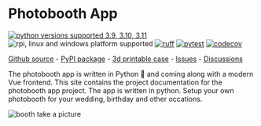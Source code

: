 # Photobooth App

[![python versions supported 3.9, 3.10, 3.11](https://img.shields.io/pypi/pyversions/photobooth-app)](https://pypi.org/project/photobooth-app/)
![rpi, linux and windows platform supported](https://img.shields.io/badge/platform-rpi%20%7C%20linux%20%7C%20windows-lightgrey)
[![ruff](https://github.com/mgrl/photobooth-app/actions/workflows/ruff.yml/badge.svg)](https://github.com/mgrl/photobooth-app/actions/workflows/ruff.yml)
[![pytest](https://github.com/mgrl/photobooth-app/actions/workflows/pytests.yml/badge.svg)](https://github.com/mgrl/photobooth-app/actions/workflows/pytests.yml)
[![codecov](https://codecov.io/gh/mgrl/photobooth-app/branch/dev/graph/badge.svg?token=SBB5DGX17V)](https://codecov.io/gh/mgrl/photobooth-app)

[Github source](https://github.com/mgrl/photobooth-app/) - [PyPI package](https://pypi.org/project/photobooth-app/) - [3d printable case](https://github.com/mgrl/photobooth-3d/) - [Issues](https://github.com/mgrl/photobooth-app/issues) - [Discussions](https://github.com/mgrl/photobooth-app/discussions)

The photobooth app is written in Python 🐍 and coming along with a modern Vue frontend.
This site contains the project documentation for the
photobooth app project. The app is written in python.
Setup your own photobooth for your wedding, birthday and other occations.

![booth take a picture](./assets/take-picture.gif)

